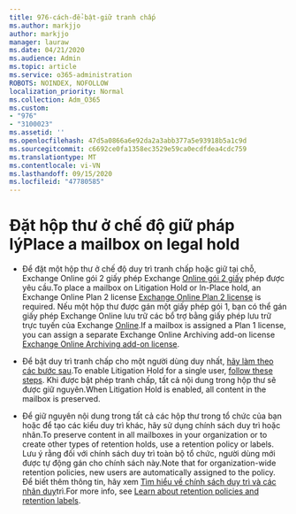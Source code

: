 ```yaml
---
title: 976-cách-để-bật-giữ tranh chấp
ms.author: markjjo
author: markjjo
manager: lauraw
ms.date: 04/21/2020
ms.audience: Admin
ms.topic: article
ms.service: o365-administration
ROBOTS: NOINDEX, NOFOLLOW
localization_priority: Normal
ms.collection: Adm_O365
ms.custom:
- "976"
- "3100023"
ms.assetid: ''
ms.openlocfilehash: 47d5a0866a6e92da2a3abb377a5e93918b5a1c9d
ms.sourcegitcommit: c6692ce0fa1358ec3529e59ca0ecdfdea4cdc759
ms.translationtype: MT
ms.contentlocale: vi-VN
ms.lasthandoff: 09/15/2020
ms.locfileid: "47780585"
---
```

# <a name="place-a-mailbox-on-legal-hold"></a><span data-ttu-id="08d11-102">Đặt hộp thư ở chế độ giữ pháp lý</span><span class="sxs-lookup"><span data-stu-id="08d11-102">Place a mailbox on legal hold</span></span>

- <span data-ttu-id="08d11-103">Để đặt một hộp thư ở chế độ duy trì tranh chấp hoặc giữ tại chỗ, Exchange Online gói 2 giấy phép Exchange [Online gói 2 giấy](https://docs.microsoft.com/office365/servicedescriptions/office-365-platform-service-description/office-365-plan-options) phép được yêu cầu.</span><span class="sxs-lookup"><span data-stu-id="08d11-103">To place a mailbox on Litigation Hold or In-Place hold, an Exchange Online Plan 2 license [Exchange Online Plan 2 license](https://docs.microsoft.com/office365/servicedescriptions/office-365-platform-service-description/office-365-plan-options) is required.</span></span> <span data-ttu-id="08d11-104">Nếu một hộp thư được gán một giấy phép gói 1, bạn có thể gán giấy phép Exchange Online lưu trữ các bổ trợ bằng giấy phép lưu trữ trực tuyến của Exchange [Online](https://docs.microsoft.com/office365/servicedescriptions/exchange-online-archiving-service-description).</span><span class="sxs-lookup"><span data-stu-id="08d11-104">If a mailbox is assigned a Plan 1 license, you can assign a separate Exchange Online Archiving add-on license [Exchange Online Archiving add-on license](https://docs.microsoft.com/office365/servicedescriptions/exchange-online-archiving-service-description).</span></span>

- <span data-ttu-id="08d11-105">Để bật duy trì tranh chấp cho một người dùng duy nhất, [hãy làm theo các bước sau](https://docs.microsoft.com/microsoft-365/compliance/create-a-litigation-hold).</span><span class="sxs-lookup"><span data-stu-id="08d11-105">To enable Litigation Hold for a single user, [follow these steps](https://docs.microsoft.com/microsoft-365/compliance/create-a-litigation-hold).</span></span> <span data-ttu-id="08d11-106">Khi được bật phép tranh chấp, tất cả nội dung trong hộp thư sẽ được giữ nguyên.</span><span class="sxs-lookup"><span data-stu-id="08d11-106">When Litigation Hold is enabled, all content in the mailbox is preserved.</span></span>

- <span data-ttu-id="08d11-107">Để giữ nguyên nội dung trong tất cả các hộp thư trong tổ chức của bạn hoặc để tạo các kiểu duy trì khác, hãy sử dụng chính sách duy trì hoặc nhãn.</span><span class="sxs-lookup"><span data-stu-id="08d11-107">To preserve content in all mailboxes in your organization or to create other types of retention holds, use a retention policy or labels.</span></span> <span data-ttu-id="08d11-108">Lưu ý rằng đối với chính sách duy trì toàn bộ tổ chức, người dùng mới được tự động gán cho chính sách này.</span><span class="sxs-lookup"><span data-stu-id="08d11-108">Note that for organization-wide retention policies, new users are automatically assigned to the policy.</span></span> <span data-ttu-id="08d11-109">Để biết thêm thông tin, hãy xem [Tìm hiểu về chính sách duy trì và các nhãn duy](https://docs.microsoft.com/microsoft-365/compliance/retention-policies#applying-a-retention-policy-to-an-entire-organization-or-specific-locations)trì.</span><span class="sxs-lookup"><span data-stu-id="08d11-109">For more info, see [Learn about retention policies and retention labels](https://docs.microsoft.com/microsoft-365/compliance/retention-policies#applying-a-retention-policy-to-an-entire-organization-or-specific-locations).</span></span> 
